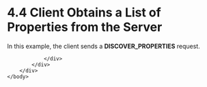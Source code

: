<html dir="LTR" xmlns:mshelp="http://msdn.microsoft.com/mshelp" xmlns:ddue="http://ddue.schemas.microsoft.com/authoring/2003/5" xmlns:xlink="http://www.w3.org/1999/xlink" xmlns:tool="http://www.microsoft.com/tooltip">
    <head>
        <meta http-equiv="Content-Type" content="text/html; CHARSET=utf-8"></meta>
        <meta name="save" content="history"></meta>
        <title>4.4 Client Obtains a List of Properties from the Server</title>
        <xml>
            <mshelp:toctitle title="4.4 Client Obtains a List of Properties from the Server"></mshelp:toctitle>
            <mshelp:rltitle title="[MS-SSAS]: Client Obtains a List of Properties from the Server"></mshelp:rltitle>
            <mshelp:keyword index="A" term="46dc204f-bf92-49d2-803f-3cb528baab96"></mshelp:keyword>
            <mshelp:attr name="DCSext.ContentType" value="open specification"></mshelp:attr>
            <mshelp:attr name="AssetID" value="46dc204f-bf92-49d2-803f-3cb528baab96"></mshelp:attr>
            <mshelp:attr name="TopicType" value="kbRef"></mshelp:attr>
            <mshelp:attr name="DCSext.Title" value="[MS-SSAS]: Client Obtains a List of Properties from the Server" />
        </xml>
    </head>
    <body>
        <div id="header">
            <h1 class="heading">4.4 Client Obtains a List of Properties from the Server</h1>
        </div>
        <div id="mainSection">
            <div id="mainBody">
                <div id="allHistory" class="saveHistory"></div>
                <div id="sectionSection0" class="section" name="collapseableSection">
                    

<p>In this example, the client sends a <b>DISCOVER_PROPERTIES</b>
request.</p>


                </div>
            </div>
        </div>
    </body>
</html>